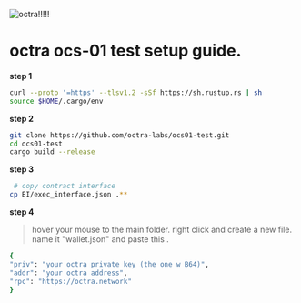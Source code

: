 ![octra!!!!!](https://github.com/user-attachments/assets/2a138e98-cf87-40ed-b64f-902876dc0b17)

 # octra ocs-01 test setup guide.
 
**step 1**

```bash
curl --proto '=https' --tlsv1.2 -sSf https://sh.rustup.rs | sh
source $HOME/.cargo/env
```

**step 2**

```bash
git clone https://github.com/octra-labs/ocs01-test.git
cd ocs01-test
cargo build --release
```

**step 3**
```bash
 # copy contract interface
cp EI/exec_interface.json .**

```

**step 4**
> hover your mouse to the main folder.
> right click and create a new file.
> name it "wallet.json" and paste this .

```bash
{
"priv": "your octra private key (the one w B64)",
"addr": "your octra address",
"rpc": "https://octra.network"
}
```

